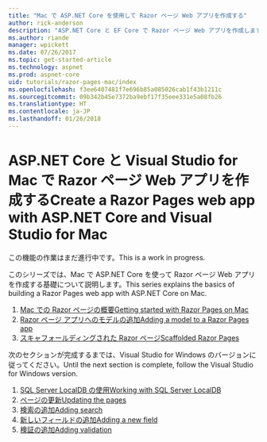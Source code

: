```yaml
---
title: "Mac で ASP.NET Core を使用して Razor ページ Web アプリを作成する"
author: rick-anderson
description: "ASP.NET Core と EF Core で Razor ページ Web アプリを作成します。"
ms.author: riande
manager: wpickett
ms.date: 07/26/2017
ms.topic: get-started-article
ms.technology: aspnet
ms.prod: aspnet-core
uid: tutorials/razor-pages-mac/index
ms.openlocfilehash: f3ee6407481f7e696b85a085026cab1f43b1211c
ms.sourcegitcommit: 09b342b45e7372ba9ebf17f35eee331e5a08fb26
ms.translationtype: HT
ms.contentlocale: ja-JP
ms.lasthandoff: 01/26/2018
---
```

# <a name="create-a-razor-pages-web-app-with-aspnet-core-and-visual-studio-for-mac"></a><span data-ttu-id="d3aa0-103">ASP.NET Core と Visual Studio for Mac で Razor ページ Web アプリを作成する</span><span class="sxs-lookup"><span data-stu-id="d3aa0-103">Create a Razor Pages web app with ASP.NET Core and Visual Studio for Mac</span></span>

<span data-ttu-id="d3aa0-104">この機能の作業はまだ進行中です。</span><span class="sxs-lookup"><span data-stu-id="d3aa0-104">This is a work in progress.</span></span>

<span data-ttu-id="d3aa0-105">このシリーズでは、Mac で ASP.NET Core を使って Razor ページ Web アプリを作成する基礎について説明します。</span><span class="sxs-lookup"><span data-stu-id="d3aa0-105">This series explains the basics of building a Razor Pages web app with ASP.NET Core on Mac.</span></span>

1. [<span data-ttu-id="d3aa0-106">Mac での Razor ページの概要</span><span class="sxs-lookup"><span data-stu-id="d3aa0-106">Getting started with Razor Pages on Mac</span></span>](xref:tutorials/razor-pages-mac/razor-pages-start)
1. [<span data-ttu-id="d3aa0-107">Razor ページ アプリへのモデルの追加</span><span class="sxs-lookup"><span data-stu-id="d3aa0-107">Adding a model to a Razor Pages app</span></span>](xref:tutorials/razor-pages-mac/model)
1. [<span data-ttu-id="d3aa0-108">スキャフォールディングされた Razor ページ</span><span class="sxs-lookup"><span data-stu-id="d3aa0-108">Scaffolded Razor Pages</span></span>](xref:tutorials/razor-pages-mac/page)


<span data-ttu-id="d3aa0-109">次のセクションが完成するまでは、Visual Studio for Windows のバージョンに従ってください。</span><span class="sxs-lookup"><span data-stu-id="d3aa0-109">Until the next section is complete, follow the Visual Studio for Windows version.</span></span>

1. [<span data-ttu-id="d3aa0-110">SQL Server LocalDB の使用</span><span class="sxs-lookup"><span data-stu-id="d3aa0-110">Working with SQL Server LocalDB</span></span>](xref:tutorials/razor-pages/sql)
1. [<span data-ttu-id="d3aa0-111">ページの更新</span><span class="sxs-lookup"><span data-stu-id="d3aa0-111">Updating the pages</span></span>](xref:tutorials/razor-pages/da1)
1. [<span data-ttu-id="d3aa0-112">検索の追加</span><span class="sxs-lookup"><span data-stu-id="d3aa0-112">Adding search</span></span>](xref:tutorials/razor-pages/search)
1. [<span data-ttu-id="d3aa0-113">新しいフィールドの追加</span><span class="sxs-lookup"><span data-stu-id="d3aa0-113">Adding a new field</span></span>](xref:tutorials/razor-pages/new-field)
1. [<span data-ttu-id="d3aa0-114">検証の追加</span><span class="sxs-lookup"><span data-stu-id="d3aa0-114">Adding validation</span></span>](xref:tutorials/razor-pages/validation)
